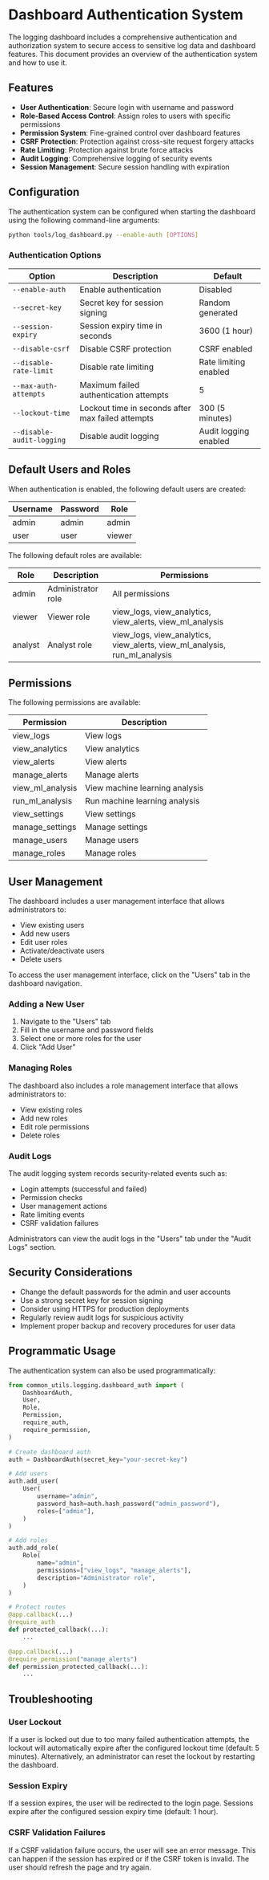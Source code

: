 # Dashboard Authentication System

The logging dashboard includes a comprehensive authentication and authorization system to secure access to sensitive log data and dashboard features. This document provides an overview of the authentication system and how to use it.

## Features

- **User Authentication**: Secure login with username and password
- **Role-Based Access Control**: Assign roles to users with specific permissions
- **Permission System**: Fine-grained control over dashboard features
- **CSRF Protection**: Protection against cross-site request forgery attacks
- **Rate Limiting**: Protection against brute force attacks
- **Audit Logging**: Comprehensive logging of security events
- **Session Management**: Secure session handling with expiration

## Configuration

The authentication system can be configured when starting the dashboard using the following command-line arguments:

```bash
python tools/log_dashboard.py --enable-auth [OPTIONS]
```

### Authentication Options

| Option | Description | Default |
|--------|-------------|---------|
| `--enable-auth` | Enable authentication | Disabled |
| `--secret-key` | Secret key for session signing | Random generated |
| `--session-expiry` | Session expiry time in seconds | 3600 (1 hour) |
| `--disable-csrf` | Disable CSRF protection | CSRF enabled |
| `--disable-rate-limit` | Disable rate limiting | Rate limiting enabled |
| `--max-auth-attempts` | Maximum failed authentication attempts | 5 |
| `--lockout-time` | Lockout time in seconds after max failed attempts | 300 (5 minutes) |
| `--disable-audit-logging` | Disable audit logging | Audit logging enabled |

## Default Users and Roles

When authentication is enabled, the following default users are created:

| Username | Password | Role |
|----------|----------|------|
| admin | admin | admin |
| user | user | viewer |

The following default roles are available:

| Role | Description | Permissions |
|------|-------------|------------|
| admin | Administrator role | All permissions |
| viewer | Viewer role | view_logs, view_analytics, view_alerts, view_ml_analysis |
| analyst | Analyst role | view_logs, view_analytics, view_alerts, view_ml_analysis, run_ml_analysis |

## Permissions

The following permissions are available:

| Permission | Description |
|------------|-------------|
| view_logs | View logs |
| view_analytics | View analytics |
| view_alerts | View alerts |
| manage_alerts | Manage alerts |
| view_ml_analysis | View machine learning analysis |
| run_ml_analysis | Run machine learning analysis |
| view_settings | View settings |
| manage_settings | Manage settings |
| manage_users | Manage users |
| manage_roles | Manage roles |

## User Management

The dashboard includes a user management interface that allows administrators to:

- View existing users
- Add new users
- Edit user roles
- Activate/deactivate users
- Delete users

To access the user management interface, click on the "Users" tab in the dashboard navigation.

### Adding a New User

1. Navigate to the "Users" tab
2. Fill in the username and password fields
3. Select one or more roles for the user
4. Click "Add User"

### Managing Roles

The dashboard also includes a role management interface that allows administrators to:

- View existing roles
- Add new roles
- Edit role permissions
- Delete roles

### Audit Logs

The audit logging system records security-related events such as:

- Login attempts (successful and failed)
- Permission checks
- User management actions
- Rate limiting events
- CSRF validation failures

Administrators can view the audit logs in the "Users" tab under the "Audit Logs" section.

## Security Considerations

- Change the default passwords for the admin and user accounts
- Use a strong secret key for session signing
- Consider using HTTPS for production deployments
- Regularly review audit logs for suspicious activity
- Implement proper backup and recovery procedures for user data

## Programmatic Usage

The authentication system can also be used programmatically:

```python
from common_utils.logging.dashboard_auth import (
    DashboardAuth,
    User,
    Role,
    Permission,
    require_auth,
    require_permission,
)

# Create dashboard auth
auth = DashboardAuth(secret_key="your-secret-key")

# Add users
auth.add_user(
    User(
        username="admin",
        password_hash=auth.hash_password("admin_password"),
        roles=["admin"],
    )
)

# Add roles
auth.add_role(
    Role(
        name="admin",
        permissions=["view_logs", "manage_alerts"],
        description="Administrator role",
    )
)

# Protect routes
@app.callback(...)
@require_auth
def protected_callback(...):
    ...

@app.callback(...)
@require_permission("manage_alerts")
def permission_protected_callback(...):
    ...
```

## Troubleshooting

### User Lockout

If a user is locked out due to too many failed authentication attempts, the lockout will automatically expire after the configured lockout time (default: 5 minutes). Alternatively, an administrator can reset the lockout by restarting the dashboard.

### Session Expiry

If a session expires, the user will be redirected to the login page. Sessions expire after the configured session expiry time (default: 1 hour).

### CSRF Validation Failures

If a CSRF validation failure occurs, the user will see an error message. This can happen if the session has expired or if the CSRF token is invalid. The user should refresh the page and try again.
